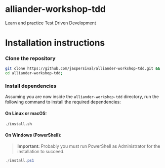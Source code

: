# alliander-workshop-tdd
Learn and practice Test Driven Development

# Installation instructions
### Clone the repository
```bash
git clone https://github.com/jaspersival/alliander-workshop-tdd.git &&
cd alliander-workshop-tdd;
```

### Install dependencies
Assuming you are now inside the `alliander-workshop-tdd` directory, run the following 
command to install the required dependencies:

#### On Linux or macOS:
```bash
./install.sh
```

#### On Windows (PowerShell):
> **Important:** Probably you must run PowerShell as Administrator for the installation to succeed.
```powershell
./install.ps1
```
